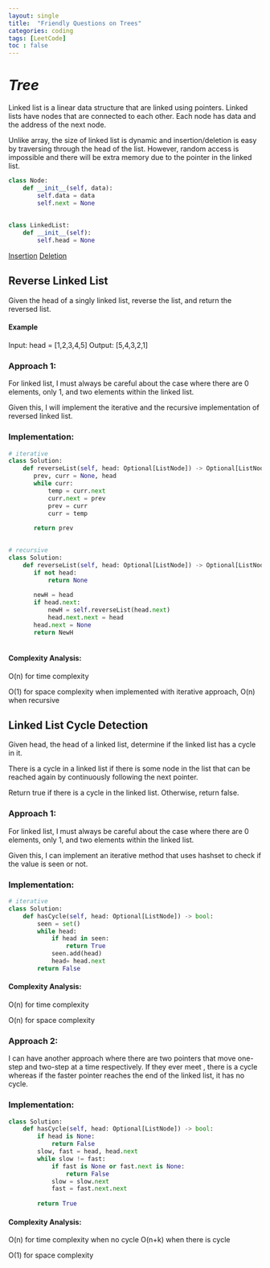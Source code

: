 ```yaml
---
layout: single
title:  "Friendly Questions on Trees"
categories: coding
tags: [LeetCode]
toc : false
---
```


# *Tree*

Linked list is a linear data structure that are linked using pointers.
Linked lists have nodes that are connected to each other. 
Each node has data and the address of the next node.


Unlike array, the size of linked list is dynamic and insertion/deletion is easy by traversing through the head of the list.
However, random access is impossible and there will be extra memory due to the pointer in the linked list.

```python
class Node:
    def __init__(self, data):
        self.data = data
        self.next = None
        
        
class LinkedList:
    def __init__(self):
        self.head = None
```

[Insertion](https://www.geeksforgeeks.org/linked-list-set-2-inserting-a-node/)
[Deletion](https://www.geeksforgeeks.org/linked-list-set-3-deleting-node/)

## Reverse Linked List

Given the head of a singly linked list, reverse the list, and return the reversed list.


#### Example

Input: head = [1,2,3,4,5]
Output: [5,4,3,2,1]


### Approach 1: 

For linked list, I must always be careful about the case where there are 0 elements, only 1, and two elements within the linked list.

Given this, I will implement the iterative and the recursive implementation of reversed linked list.


### Implementation:

```python
# iterative
class Solution:
    def reverseList(self, head: Optional[ListNode]) -> Optional[ListNode]:
       prev, curr = None, head
       while curr:
           temp = curr.next
           curr.next = prev
           prev = curr
           curr = temp
           
       return prev
        
```

```python
# recursive
class Solution:
    def reverseList(self, head: Optional[ListNode]) -> Optional[ListNode]:
       if not head:
           return None
       
       newH = head
       if head.next:
           newH = self.reverseList(head.next)
           head.next.next = head
       head.next = None
       return NewH
        
```

#### Complexity Analysis:

O(n) for time complexity

O(1) for space complexity when implemented with iterative approach, O(n) when recursive

## Linked List Cycle Detection

Given head, the head of a linked list, determine if the linked list has a cycle in it.

There is a cycle in a linked list if there is some node in the list that can be reached again by continuously following the next pointer.

Return true if there is a cycle in the linked list. Otherwise, return false.


### Approach 1: 

For linked list, I must always be careful about the case where there are 0 elements, only 1, and two elements within the linked list.

Given this, I can implement an iterative method that uses hashset to check if the value is seen or not.


### Implementation:

```python
# iterative
class Solution:
    def hasCycle(self, head: Optional[ListNode]) -> bool:
        seen = set()
        while head:
            if head in seen:
                return True
            seen.add(head)
            head= head.next
        return False                
```

#### Complexity Analysis:

O(n) for time complexity

O(n) for space complexity

### Approach 2: 

I can have another approach where there are two pointers that move one-step and two-step at a time respectively. If they ever meet , there is a cycle whereas if the faster pointer reaches the end of the linked list, it has no cycle.

### Implementation:

```python
class Solution:
    def hasCycle(self, head: Optional[ListNode]) -> bool:
        if head is None:
            return False
        slow, fast = head, head.next
        while slow != fast:
            if fast is None or fast.next is None:
                return False
            slow = slow.next
            fast = fast.next.next
        
        return True
```

#### Complexity Analysis:

O(n) for time complexity when no cycle O(n+k) when there is cycle

O(1) for space complexity

